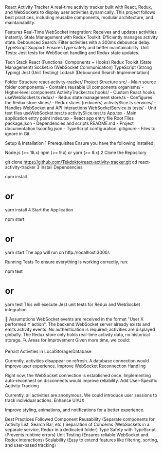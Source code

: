React Activity Tracker
A real-time activity tracker built with React, Redux, and WebSockets to display user activities dynamically. This project follows best practices, including reusable components, modular architecture, and maintainability.

Features
Real-Time WebSocket Integration: Receives and updates activities instantly.
State Management with Redux Toolkit: Efficiently manages activity state.
Debounced Search: Filter activities with a 300ms debounce delay.
TypeScript Support: Ensures type safety and better maintainability.
Unit Tests: Jest tests for WebSocket handling and Redux state updates.

Tech Stack
React (Functional Components + Hooks)
Redux Toolkit (State Management)
Socket.io (WebSocket Communication)
TypeScript (Strong Typing)
Jest (Unit Testing)
Lodash (Debounced Search Implementation)

Folder Structure
react-activity-tracker/
Project Structure
src/ - Main source folder
components/ - Contains reusable UI components
organisms/ - Higher-level components
ActivityTracker.tsx
hooks/ - Custom React hooks
useWebSocket.ts
redux/ - Redux state management
store.ts - Configures the Redux store
slices/ - Redux slices (reducers)
activitySlice.ts
services/ - Handles WebSocket and API interactions
WebSocketService.ts
tests/ - Unit test files
useWebSocket.test.ts
activitySlice.test.ts
App.tsx - Main application entry point
index.tsx - React app entry file
Root Files
package.json - Dependencies and scripts
README.md - Project documentation
tsconfig.json - TypeScript configuration
.gitignore - Files to ignore in Git

Setup & Installation
1️ Prerequisites
Ensure you have the following installed:

Node.js (>= 18.x)
npm (>= 9.x) or yarn (>= 8.x)
2️ Clone the Repository

git clone https://github.com/Tekdokto/react-activity-tracker.git
cd react-activity-tracker
3️ Install Dependencies

npm install
# or
yarn install
4️ Start the Application

npm start
# or
yarn start
The app will run on http://localhost:3000/.

Running Tests
To ensure everything is working correctly, run:

npm test
# or
yarn test
This will execute Jest unit tests for Redux and WebSocket integration.

📌 Assumptions
WebSocket events are received in the format "User X performed Y action".
The backend WebSocket server already exists and emits activity events.
No authentication is required; activities are displayed globally.
The Redux store only holds real-time activity data, no historical storage.
🔍 Areas for Improvement
Given more time, we could:

Persist Activities in LocalStorage/Database

Currently, activities disappear on refresh. A database connection would improve user experience.
Improve WebSocket Reconnection Handling

Right now, the WebSocket connection is established once. Implementing auto-reconnect on disconnects would improve reliability.
Add User-Specific Activity Tracking

Currently, all activities are anonymous. We could introduce user sessions to track individual actions.
Enhance UI/UX

Improve styling, animations, and notifications for a better experience.

Best Practices Followed
 Component Reusability (Separate components for Activity List, Search Bar, etc.)
 Separation of Concerns (WebSockets in a separate service, Redux in a dedicated folder)
 Type Safety with TypeScript (Prevents runtime errors)
 Unit Testing (Ensures reliable WebSocket and Redux interactions)
 Scalability (Easy to extend features like filtering, sorting, and user-based tracking)
